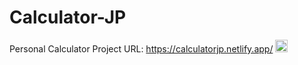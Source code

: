 # Calculator-JP
Personal Calculator Project
URL: https://calculatorjp.netlify.app/
<img src="https://github.com/JuanPeRam/Calculator-JP/assets/106096903/0bc0dbd1-79a7-467a-b84b-4c1ce878a005" alt="Calculator JP preview" style="width: 20px;"></img>
